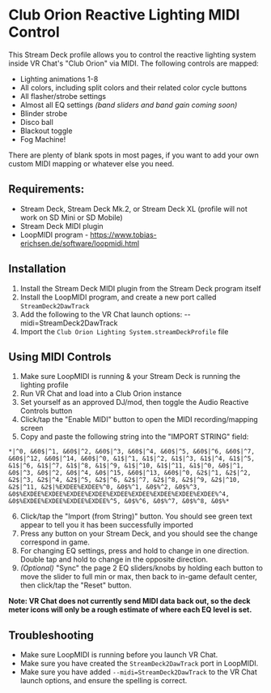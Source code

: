 # Club Orion Reactive Lighting MIDI Control
This Stream Deck profile allows you to control the reactive lighting system inside VR Chat's "Club Orion" via MIDI. The following controls are mapped:
* Lighting animations 1-8
* All colors, including split colors and their related color cycle buttons
* All flasher/strobe settings
* Almost all EQ settings *(band sliders and band gain coming soon)*
* Blinder strobe
* Disco ball
* Blackout toggle
* Fog Machine!

There are plenty of blank spots in most pages, if you want to add your own custom MIDI mapping or whatever else you need.

## Requirements:
* Stream Deck, Stream Deck Mk.2, or Stream Deck XL (profile will not work on SD Mini or SD Mobile)
* Stream Deck MIDI plugin
* LoopMIDI program - https://www.tobias-erichsen.de/software/loopmidi.html

## Installation
1. Install the Stream Deck MIDI plugin from the Stream Deck program itself
2. Install the LoopMIDI program, and create a new port called `StreamDeck2DawTrack`
3. Add the following to the VR Chat launch options: --midi=StreamDeck2DawTrack
4. Import the `Club Orion Lighting System.streamDeckProfile` file

## Using MIDI Controls
1. Make sure LoopMIDI is running & your Stream Deck is running the lighting profile
2. Run VR Chat and load into a Club Orion instance
3. Set yourself as an approved DJ/mod, then toggle the Audio Reactive Controls button
4. Click/tap the "Enable MIDI" button to open the MIDI recording/mapping screen
5. Copy and paste the following string into the "IMPORT STRING" field:
```
*|^0, &60$|^1, &60$|^2, &60$|^3, &60$|^4, &60$|^5, &60$|^6, &60$|^7, &60$|^12, &60$|^14, &60$|^0, &1$|^1, &1$|^2, &1$|^3, &1$|^4, &1$|^5, &1$|^6, &1$|^7, &1$|^8, &1$|^9, &1$|^10, &1$|^11, &1$|^0, &0$|^1, &0$|^3, &0$|^2, &0$|^4, &0$|^15, &60$|^13, &60$|^0, &2$|^1, &2$|^2, &2$|^3, &2$|^4, &2$|^5, &2$|^6, &2$|^7, &2$|^8, &2$|^9, &2$|^10, &2$|^11, &2$|%EXDEE%EXDEE%^0, &0$%^1, &0$%^2, &0$%^3, &0$%EXDEE%EXDEE%EXDEE%EXDEE%EXDEE%EXDEE%EXDEE%EXDEE%EXDEE%^4, &0$%EXDEE%EXDEE%EXDEE%EXDEE%^5, &0$%^6, &0$%^7, &0$%^8, &0$%*
```
6. Click/tap the "Import (from String)" button. You should see green text appear to tell you it has been successfully imported
7. Press any button on your Stream Deck, and you should see the change correspond in game.
8. For changing EQ settings, press and hold to change in one direction. Double tap and hold to change in the opposite direction.
9. *(Optional)* "Sync" the page 2 EQ sliders/knobs by holding each button to move the slider to full min or max, then back to in-game default center, then click/tap the "Reset" button.

**Note: VR Chat does not currently send MIDI data back out, so the deck meter icons will only be a rough estimate of where each EQ level is set.**

## Troubleshooting
* Make sure LoopMIDI is running before you launch VR Chat.
* Make sure you have created the `StreamDeck2DawTrack` port in LoopMIDI.
* Make sure you have added `--midi=StreamDeck2DawTrack` to the VR Chat launch options, and ensure the spelling is correct.
